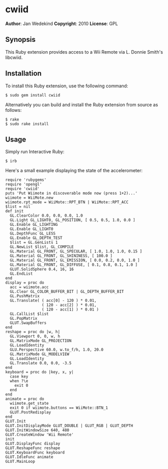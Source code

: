 cwiid
=====

**Author**:       Jan Wedekind
**Copyright**:    2010
**License**:      GPL

Synopsis
--------

This Ruby extension provides access to a Wii Remote via L. Donnie Smith's libcwiid.

Installation
------------

To install this Ruby extension, use the following command:

    $ sudo gem install cwiid

Alternatively you can build and install the Ruby extension from source as follows:

    $ rake
    $ sudo rake install

Usage
-----

Simply run Interactive Ruby:

    $ irb

Here's a small example displaying the state of the accelerometer:

    require 'rubygems'
    require 'opengl'
    require 'cwiid'
    puts 'Put Wiimote in discoverable mode now (press 1+2)...'
    wiimote = WiiMote.new
    wiimote.rpt_mode = WiiMote::RPT_BTN | WiiMote::RPT_ACC
    $list = nil
    def init
      GL.ClearColor 0.0, 0.0, 0.0, 1.0
      GL.Light GL_LIGHT0, GL_POSITION, [ 0.5, 0.5, 1.0, 0.0 ]
      GL.Enable GL_LIGHTING
      GL.Enable GL_LIGHT0
      GL.DepthFunc GL_LESS
      GL.Enable GL_DEPTH_TEST
      $list = GL.GenLists 1
      GL.NewList $list, GL_COMPILE
      GL.Material GL_FRONT, GL_SPECULAR, [ 1.0, 1.0, 1.0, 0.15 ]
      GL.Material GL_FRONT, GL_SHININESS, [ 100.0 ]
      GL.Material GL_FRONT, GL_EMISSION, [ 0.0, 0.2, 0.0, 1.0 ]
      GL.Material GL_FRONT, GL_DIFFUSE, [ 0.1, 0.8, 0.1, 1.0 ]
      GLUT.SolidSphere 0.4, 16, 16
      GL.EndList
    end
    display = proc do
      acc = wiimote.acc
      GL.Clear GL_COLOR_BUFFER_BIT | GL_DEPTH_BUFFER_BIT
      GL.PushMatrix
      GL.Translate( ( acc[0] - 120 ) * 0.01,
                    ( 120 - acc[2] ) * 0.01,
                    ( 120 - acc[1] ) * 0.01 )
      GL.CallList $list
      GL.PopMatrix
      GLUT.SwapBuffers
    end
    reshape = proc do |w, h|
      GL.Viewport 0, 0, w, h
      GL.MatrixMode GL_PROJECTION
      GL.LoadIdentity
      GLU.Perspective 60.0, w.to_f/h, 1.0, 20.0
      GL.MatrixMode GL_MODELVIEW
      GL.LoadIdentity
      GL.Translate 0.0, 0.0, -3.5
    end
    keyboard = proc do |key, x, y|
      case key
      when ?\e
        exit 0
      end
    end
    animate = proc do
      wiimote.get_state
      exit 0 if wiimote.buttons == WiiMote::BTN_1
      GLUT.PostRedisplay
    end
    GLUT.Init
    GLUT.InitDisplayMode GLUT_DOUBLE | GLUT_RGB | GLUT_DEPTH
    GLUT.InitWindowSize 640, 480
    GLUT.CreateWindow 'Wii Remote'
    init
    GLUT.DisplayFunc display
    GLUT.ReshapeFunc reshape
    GLUT.KeyboardFunc keyboard
    GLUT.IdleFunc animate
    GLUT.MainLoop
 
